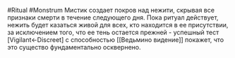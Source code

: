 #Ritual #Monstrum
Мистик создает покров над нежити, скрывая все признаки смерти в течение следующего дня. Пока ритуал действует, нежить будет казаться живой для всех, кто находится в ее присутствии, за исключением того, что ее тень остается прежней - успешный тест [Vigilant←Discreet] с способностью [[Ведьмино видение]] покажет, что это существо фундаментально осквернено.
